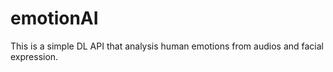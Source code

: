 # emotionAI
This is a simple DL API that analysis human emotions from audios and facial expression.
